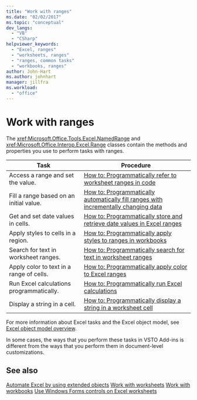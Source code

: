 ```yaml
---
title: "Work with ranges"
ms.date: "02/02/2017"
ms.topic: "conceptual"
dev_langs:
  - "VB"
  - "CSharp"
helpviewer_keywords:
  - "Excel, ranges"
  - "worksheets, ranges"
  - "ranges, common tasks"
  - "workbooks, ranges"
author: John-Hart
ms.author: johnhart
manager: jillfra
ms.workload:
  - "office"
---
```

# Work with ranges
  The <xref:Microsoft.Office.Tools.Excel.NamedRange> and <xref:Microsoft.Office.Interop.Excel.Range> classes contain the methods and properties you use to perform tasks with ranges.

|Task|Procedure|
|----------|---------------|
|Access a range and set the value.|[How to: Programmatically refer to worksheet ranges in code](../vsto/how-to-programmatically-refer-to-worksheet-ranges-in-code.md)|
|Fill a range based on an initial value.|[How to: Programmatically automatically fill ranges with incrementally changing data](../vsto/how-to-programmatically-automatically-fill-ranges-with-incrementally-changing-data.md)|
|Get and set date values in cells.|[How to: Programmatically store and retrieve date values in Excel ranges](../vsto/how-to-programmatically-store-and-retrieve-date-values-in-excel-ranges.md)|
|Apply styles to cells in a region.|[How to: Programmatically apply styles to ranges in workbooks](../vsto/how-to-programmatically-apply-styles-to-ranges-in-workbooks.md)|
|Search for text in worksheet ranges.|[How to: Programmatically search for text in worksheet ranges](../vsto/how-to-programmatically-search-for-text-in-worksheet-ranges.md)|
|Apply color to text in a range of cells.|[How to: Programmatically apply color to Excel ranges](../vsto/how-to-programmatically-apply-color-to-excel-ranges.md)|
|Run Excel calculations programmatically.|[How to: Programmatically run Excel calculations](../vsto/how-to-programmatically-run-excel-calculations-programmatically.md)|
|Display a string in a cell.|[How to: Programmatically display a string in a worksheet cell](../vsto/how-to-programmatically-display-a-string-in-a-worksheet-cell.md)|

 For more information about Excel tasks and the Excel object model, see [Excel object model overview](../vsto/excel-object-model-overview.md).

 In some cases, the ways that you perform these tasks in VSTO Add-ins is different from the ways that you perform them in document-level customizations.

## See also
 [Automate Excel by using extended objects](../vsto/automating-excel-by-using-extended-objects.md)
 [Work with worksheets](../vsto/working-with-worksheets.md)
 [Work with workbooks](../vsto/working-with-workbooks.md)
 [Use Windows Forms controls on Excel worksheets](../vsto/using-windows-forms-controls-on-excel-worksheets.md)
